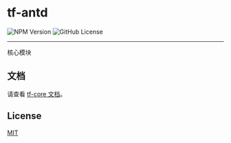 # tf-antd

![NPM Version](https://img.shields.io/npm/v/tf-core)
![GitHub License](https://img.shields.io/github/license/yuhengshen/tf)

---

核心模块

## 文档

请查看 [tf-core 文档](https://tf-docs.yhs.ink/tf-core/introduction.html)。

## License

[MIT](../../LICENSE)
